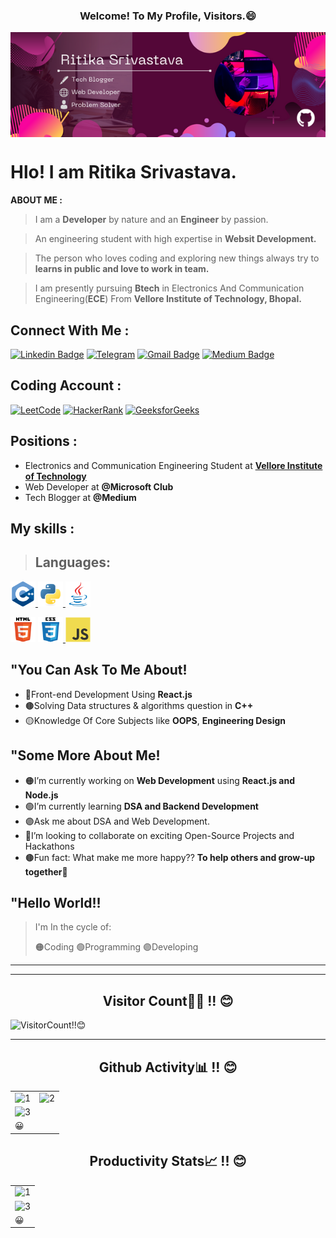 <h3 align="center"> <p>Welcome! To My Profile, Visitors.😄</p> </h3>
<img align="center" src="glow.png">

# **Hlo! I am Ritika Srivastava.** 

**ABOUT ME :**

> I am a **Developer** by nature and an **Engineer**  by passion.

> An engineering student with high expertise in **Websit Development.**

> The person who loves coding and exploring new things always try to **learns in public and love to work in team.**

> I am presently pursuing **Btech** in Electronics And Communication Engineering(**ECE**) From **Vellore Institute of Technology, Bhopal.**


##  Connect With Me :
[![Linkedin Badge](https://img.shields.io/badge/-Ritika.Srivastava-blue?style=flatsquare&logo=Linkedin&logoColor=black&link=https://https://www.linkedin.com/in/ritika-srivastava-43b42920a/)](https://www.linkedin.com/in/ritika-srivastava-47b11b221/)
[![Telegram](https://img.shields.io/badge/-Telegram-blue?style=flat-square&logo=Telegram&logoColor=white)](https://t.me/Rits646)
[![Gmail Badge](https://img.shields.io/badge/-ritikasrivastava646@gmail.com-c14438?style=flatsquare&logo=Gmail&logoColor=black&link=mailto:ritikasrivastava646@gmail.com)](mailto:ritikasrivastava646@gmail.com)
[![Medium Badge](https://img.shields.io/badge/-@ritikasrivastava646-03a57a?style=&flat-square&labelColor=black&logo=Medium&link=https://medium.com/@ritikasrivastava646/)](https://medium.com/@ritikasrivastava646)
<!-- This is my coding profile accounts -->


## Coding Account :
[![LeetCode](https://img.shields.io/badge/-LeetCode-FFA116?style=flat-square&logo=LeetCode&logoColor=black)](https://leetcode.com/RITS321/)
[![HackerRank](https://img.shields.io/badge/-HackerRank-2EC866?style=flat-square&logo=HackerRank&logoColor=black)](https://www.hackerrank.com/ritikasrivastav8?hr_r=1)
[![GeeksforGeeks](https://img.shields.io/badge/-GeeksforGeeks-32CD32?style=flat-square&logo=GeeksforGeeks&logoColor=black)](https://www.geeksforgeeks.org/user/ritikasriva04t0/)



## Positions :
- Electronics and Communication Engineering Student at **[Vellore Institute of Technology](http://vitbhopal.ac.in/)**
- Web Developer at **@Microsoft Club**
- Tech Blogger at **@Medium**


## My skills :
> ##  **Languages:** 
<a href="https://www.w3schools.com/cpp/" target="_blank"> <img src="https://raw.githubusercontent.com/devicons/devicon/master/icons/cplusplus/cplusplus-original.svg" alt="cplusplus" width="40" height="40"/> </a> 
<a href="https://www.python.org" target="_blank"> <img src="https://raw.githubusercontent.com/devicons/devicon/master/icons/python/python-original.svg" alt="python" width="40" height="40"/> </a> 
<a href="https://www.java.com" target="_blank"> <img src="https://raw.githubusercontent.com/devicons/devicon/master/icons/java/java-original.svg" alt="java" width="40" height="40"/> </a><br>

<a href="https://www.w3.org/html/" target="_blank"> <img src="https://raw.githubusercontent.com/devicons/devicon/master/icons/html5/html5-original-wordmark.svg" alt="html5" width="40" height="40"/></a> 
<a href="https://www.w3schools.com/css/" target="_blank"> <img src="https://raw.githubusercontent.com/devicons/devicon/master/icons/css3/css3-original-wordmark.svg" alt="css3" width="40" height="40"/> </a><a href="https://developer.mozilla.org/en-US/docs/Web/JavaScript" target="_blank"> <img src="https://raw.githubusercontent.com/devicons/devicon/master/icons/javascript/javascript-original.svg" alt="javascript" width="40" height="40"/> </a> 


## **"You Can Ask To Me About!**
- 🔴Front-end Development Using **React.js**
- 🟤Solving Data structures & algorithms question in **C++**
- 🟡Knowledge Of Core Subjects like **OOPS**, **Engineering Design**

 
## **"Some More About Me!**
- 🟠I’m currently working on **Web Development** using **React.js and Node.js**
- 🟢I’m currently learning **DSA and Backend Development**
- 🟣Ask me about DSA and Web Development.
- 🔴I’m looking to collaborate on exciting Open-Source Projects and Hackathons
- 🟤Fun fact: What make me more happy?? **To help others and grow-up together👻**
 
 
 ## **"Hello World!!**

 > I'm In the cycle of:
 > 
 > 🟠Coding   🟢Programming  🟣Developing 

 ***
 
<hr>

<h2 align="center">Visitor Count👨‍💻 !! 😊</h2>
<p align="center">
  
  ![VisitorCount!!😊](https://profile-counter.glitch.me/{ritikasrv12}/count.svg) 
  
</p>

<hr
    
***
    
<h2 align="center">Github Activity📊 !! 😊 </h2>   
   
<table>
  <tr>
    <td><img src="https://github-readme-stats.vercel.app/api?username=ritikasrv12&theme=radical&show_icons=true"  display=block width=100% height=auto  alt="1" ></td>
    <td><img src="https://github-readme-stats.vercel.app/api/top-langs/?username=ritikasrv12&theme=radical&layout=compact&hide=Jupyter%20Notebook"  display=block width=100% height=auto  alt="2" ></td>
   </tr> 
  <tr><td><img src="https://github-readme-streak-stats.herokuapp.com/?user=ritikasrv12&theme=tokyonight"  display=block width=100% height=auto alt="3" ></td></tr>
   <tr><td>😀</td></tr>
</table>
    
    
 <h2 align="center">Productivity Stats📈 !! 😊</h2>
 
 <table>
  <tr>
    <td><img src="https://github-profile-summary-cards.vercel.app/api/cards/profile-details?username=ritikasrv12&theme=monokai"  display=block width=100% height=auto  alt="1" >   </td>
  </tr> 
   
 <tr>
   <td><img src="https://activity-graph.herokuapp.com/graph?username=ritikasrv12&bg_color=1a1b27&color=be90f2&line=638fda&point=35aea1&area=true"  display=block width=100% height=auto alt="3" ></td>
  </td>
  </tr>
  <tr><td>😀</td></tr>
</table>
